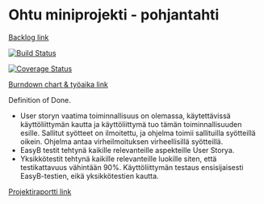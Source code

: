 ﻿# Ohtu miniprojekti - pohjantahti

[Backlog link](https://trello.com/b/rTCjQDnG/taskboard)

 [![Build Status](https://travis-ci.org/rivorivo/pohjantahti.svg?branch=master)](https://travis-ci.org/rivorivo/pohjantahti)

[![Coverage Status](https://coveralls.io/repos/github/rivorivo/pohjantahti/badge.svg?branch=master)](https://coveralls.io/github/rivorivo/pohjantahti?branch=master)

[Burndown chart & työaika link](https://docs.google.com/presentation/d/1aSdrmSkUPxk8TNliQxaCHnfpCsHSiVnFb4_RjzkGvYY/edit?usp=sharing)



Definition of Done.

- User storyn vaatima toiminnallisuus on olemassa, käytettävissä käyttöliittymän kautta ja käyttöliittymä tuo tämän toiminnallisuuden esille. Sallitut syötteet on ilmoitettu, ja ohjelma toimii sallituilla syötteillä oikein. Ohjelma antaa virheilmoituksen virheellisillä syötteillä.
- EasyB testit tehtynä kaikille relevanteille aspekteille User Storya.
- Yksikkötestit tehtynä kaikille relevanteille luokille siten, että testikattavuus vähintään 90%. Käyttöliittymän testaus ensisijaisesti EasyB-testien, eikä yksikkötestien kautta.

[Projektiraportti link](https://docs.google.com/document/d/1vW-4QCeWE3Nk7dL_Lh6Xmd6ZbeR7sq1R3zmawbaeDug/edit?usp=sharing)


